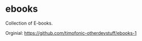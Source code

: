 ebooks
======

Collection of E-books.

Orginial: https://github.com/timofonic-otherdevstuff/ebooks-1
